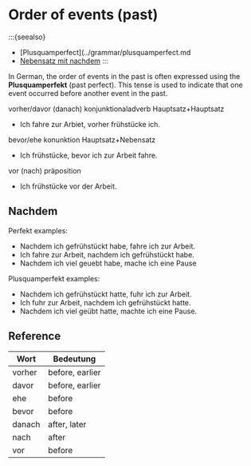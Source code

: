 # Order of events (past)

<!-- KB s.83 -->

:::{seealso}
- [Plusquamperfect](../grammar/plusquamperfect.md
- [Nebensatz mit nachdem](../grammar/nebensatz.md#nachdem)
:::

In German, the order of events in the past is often expressed using the **Plusquamperfekt** (past perfect). This tense is used to indicate that one event occurred before another event in the past.

vorher/davor (danach)
konjunktionaladverb
Hauptsatz+Hauptsatz

- Ich fahre zur Arbiet, vorher frühstücke ich.

bevor/ehe
konunktion
Hauptsatz+Nebensatz

- Ich frühstücke, bevor ich zur Arbeit fahre.

vor (nach)
präposition

- Ich frühstücke vor der Arbeit.

## Nachdem

Perfekt examples:
- Nachdem ich gefrühstückt habe, fahre ich zur Arbeit.
- Ich fahre zur Arbeit, nachdem ich gefrühstückt habe.
- Nachdem ich viel geuebt habe, mache ich eine Pause


Plusquamperfekt examples:
- Nachdem ich gefrühstückt hatte, fuhr ich zur Arbeit.
- Ich fuhr zur Arbeit, nachdem ich gefrühstückt hatte.
- Nachdem ich viel geübt hatte, machte ich eine Pause.


## Reference

Wort | Bedeutung |
--- | --- |
vorher | before, earlier |
davor | before, earlier |
ehe | before |
bevor | before |
danach | after, later |
nach | after |
vor | before |
